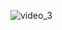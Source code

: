 ![video_3](https://github.com/abdulhaseeb456/create-responsive-coffee-website-in-html-css-and-javascript/assets/99570180/63462783-2e48-491a-83cf-446216a36940)
